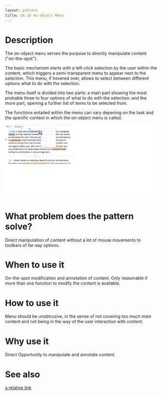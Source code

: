 ```yaml
---
layout: pattern
title: UX-10 On-object Menu
---
```


# Description

The on-object menu serves the purpose to directly manipulate content ("on-the-spot").

The basic mechanism starts with a left-click selection by the user within the content, which triggers a semi-transparent menu to appear next to the selection. This menu, if hovered over, allows to select between different options what to do with the selection.

The menu itself is divided into two parts: a main part showing the most probable three to four options of what to do with the selection: and the more part, opening a further list of items to be selected from.

The functions entailed within the menu can vary depening on the task and the specific context in which the on-object menu is called.

![On-object menu](OOM.png "On-object menu 1")

# What problem does the pattern solve?

Direct manipulation of content without a lot of mouse movements to toolbars of far-aay options.

# When to use it

On-the-spot modification and annotation of content. Only reasonable if more than one function to modify the content is available.

# How to use it

Menu should be unobtrusive, in the sense of not covering too much main content and not being in the way of the user interaction with content.

# Why use it

Direct Opportunity to manipulate and annotate content.

# See also
[a relative link](../01-atoms/button.md)



